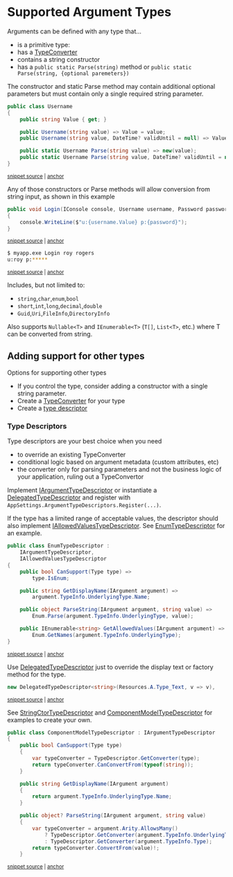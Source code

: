 # Supported Argument Types

Arguments can be defined with any type that...

* is a primitive type: 
* has a [TypeConverter](https://docs.microsoft.com/en-us/dotnet/api/system.componentmodel.typeconverter)
* contains a string constructor
* has a `public static Parse(string)` method or `public static Parse(string, {optional paremeters})`
  
The constructor and static Parse method may contain additional optional parameters but must contain only a single required string parameter.

<!-- snippet: argument_types_username -->
<a id='snippet-argument_types_username'></a>
```c#
public class Username
{
    public string Value { get; }

    public Username(string value) => Value = value;
    public Username(string value, DateTime? validUntil = null) => Value = value;

    public static Username Parse(string value) => new(value);
    public static Username Parse(string value, DateTime? validUntil = null) => new(value, validUntil);
}
```
<sup><a href='https://github.com/bilal-fazlani/commanddotnet/blob/master/CommandDotNet.DocExamples/Arguments/Arguments/Argument_Types.cs#L19-L30' title='Snippet source file'>snippet source</a> | <a href='#snippet-argument_types_username' title='Start of snippet'>anchor</a></sup>
<!-- endSnippet -->

Any of those constructors or Parse methods will allow conversion from string input, as shown in this example

<!-- snippet: argument_types -->
<a id='snippet-argument_types'></a>
```c#
public void Login(IConsole console, Username username, Password password)
{
    console.WriteLine($"u:{username.Value} p:{password}");
}
```
<sup><a href='https://github.com/bilal-fazlani/commanddotnet/blob/master/CommandDotNet.DocExamples/Arguments/Arguments/Argument_Types.cs#L11-L16' title='Snippet source file'>snippet source</a> | <a href='#snippet-argument_types' title='Start of snippet'>anchor</a></sup>
<!-- endSnippet -->

<!-- snippet: argument_types_login -->
<a id='snippet-argument_types_login'></a>
```bash
$ myapp.exe Login roy rogers
u:roy p:*****
```
<sup><a href='https://github.com/bilal-fazlani/commanddotnet/blob/master/CommandDotNet.DocExamples/BashSnippets/argument_types_login.bash#L1-L4' title='Snippet source file'>snippet source</a> | <a href='#snippet-argument_types_login' title='Start of snippet'>anchor</a></sup>
<!-- endSnippet -->

Includes, but not limited to:

- `string`,`char`,`enum`,`bool`
- `short`,`int`,`long`,`decimal`,`double`
- `Guid`,`Uri`,`FileInfo`,`DirectoryInfo`

Also supports `Nullable<T>` and `IEnumerable<T>` (`T[]`, `List<T>`, etc.) where T can be converted from string.

## Adding support for other types

Options for supporting other types

* If you control the type, consider adding a constructor with a single string parameter.
* Create a [TypeConverter](https://docs.microsoft.com/en-us/dotnet/api/system.componentmodel.typeconverter) for your type
* Create a [type descriptor](#type-descriptors)

### Type Descriptors

Type descriptors are your best choice when you need 

- to override an existing TypeConverter
- conditional logic based on argument metadata (custom attributes, etc)
- the converter only for parsing parameters and not the business logic of your application, ruling out a TypeConvertor

Implement [IArgumentTypeDescriptor](https://github.com/bilal-fazlani/commanddotnet/blob/master/CommandDotNet/TypeDescriptors/IArgumentTypeDescriptor.cs) or instantiate a [DelegatedTypeDescriptor<T>](https://github.com/bilal-fazlani/commanddotnet/blob/master/CommandDotNet/TypeDescriptors/DelegatedTypeDescriptor.cs) and register with `AppSettings.ArgumentTypeDescriptors.Register(...)`.

If the type has a limited range of acceptable values, the descriptor should also implement [IAllowedValuesTypeDescriptor](https://github.com/bilal-fazlani/commanddotnet/blob/master/CommandDotNet/TypeDescriptors/IAllowedValuesTypeDescriptor.cs).  See [EnumTypeDescriptor](https://github.com/bilal-fazlani/commanddotnet/blob/master/CommandDotNet/TypeDescriptors/EnumTypeDescriptor.cs) for an example.

<!-- snippet: type_descriptors_enum -->
<a id='snippet-type_descriptors_enum'></a>
```c#
public class EnumTypeDescriptor : 
    IArgumentTypeDescriptor,
    IAllowedValuesTypeDescriptor
{
    public bool CanSupport(Type type) => 
        type.IsEnum;

    public string GetDisplayName(IArgument argument) => 
        argument.TypeInfo.UnderlyingType.Name;

    public object ParseString(IArgument argument, string value) => 
        Enum.Parse(argument.TypeInfo.UnderlyingType, value);

    public IEnumerable<string> GetAllowedValues(IArgument argument) => 
        Enum.GetNames(argument.TypeInfo.UnderlyingType);
}
```
<sup><a href='https://github.com/bilal-fazlani/commanddotnet/blob/master/CommandDotNet/TypeDescriptors/EnumTypeDescriptor.cs#L6-L23' title='Snippet source file'>snippet source</a> | <a href='#snippet-type_descriptors_enum' title='Start of snippet'>anchor</a></sup>
<!-- endSnippet -->

Use [DelegatedTypeDescriptor](https://github.com/bilal-fazlani/commanddotnet/blob/master/CommandDotNet/TypeDescriptors/DelegatedTypeDescriptor.cs) just to override the display text or factory method for the type.

<!-- snippet: type_descriptors_string -->
<a id='snippet-type_descriptors_string'></a>
```c#
new DelegatedTypeDescriptor<string>(Resources.A.Type_Text, v => v),
```
<sup><a href='https://github.com/bilal-fazlani/commanddotnet/blob/master/CommandDotNet/TypeDescriptors/ArgumentTypeDescriptors.cs#L21-L23' title='Snippet source file'>snippet source</a> | <a href='#snippet-type_descriptors_string' title='Start of snippet'>anchor</a></sup>
<!-- endSnippet -->

See [StringCtorTypeDescriptor](https://github.com/bilal-fazlani/commanddotnet/blob/master/CommandDotNet/TypeDescriptors/StringCtorTypeDescriptor.cs) and [ComponentModelTypeDescriptor](https://github.com/bilal-fazlani/commanddotnet/blob/master/CommandDotNet/TypeDescriptors/ComponentModelTypeDescriptor.cs) for examples to create your own.

<!-- snippet: type_descriptors_type_convertor -->
<a id='snippet-type_descriptors_type_convertor'></a>
```c#
public class ComponentModelTypeDescriptor : IArgumentTypeDescriptor
{
    public bool CanSupport(Type type)
    {
        var typeConverter = TypeDescriptor.GetConverter(type);
        return typeConverter.CanConvertFrom(typeof(string));
    }

    public string GetDisplayName(IArgument argument)
    {
        return argument.TypeInfo.UnderlyingType.Name;
    }

    public object? ParseString(IArgument argument, string value)
    {
        var typeConverter = argument.Arity.AllowsMany()
            ? TypeDescriptor.GetConverter(argument.TypeInfo.UnderlyingType)
            : TypeDescriptor.GetConverter(argument.TypeInfo.Type);
        return typeConverter.ConvertFrom(value)!;
    }
```
<sup><a href='https://github.com/bilal-fazlani/commanddotnet/blob/master/CommandDotNet/TypeDescriptors/ComponentModelTypeDescriptor.cs#L6-L27' title='Snippet source file'>snippet source</a> | <a href='#snippet-type_descriptors_type_convertor' title='Start of snippet'>anchor</a></sup>
<!-- endSnippet -->
